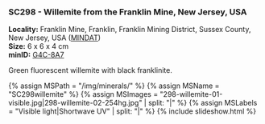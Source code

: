 
### <a name="SC298"></a> SC298 - Willemite from the Franklin Mine, New Jersey, USA

**Locality:**  Franklin Mine, Franklin, Franklin Mining District, Sussex County, New Jersey, USA ([MINDAT](https://www.mindat.org/loc-8541.html))  
**Size:** 6 x 6 x 4 cm  
**minID:** [G4C-8A7](https://www.mindat.org/G4C-8A7)

Green fluorescent willemite with black franklinite.

{% assign MSPath = "/img/minerals/" %}
{% assign MSName = "SC298willemite" %}
{% assign MSImages = "298-willemite-01-visible.jpg|298-willemite-02-254hg.jpg" | split: "|" %}
{% assign MSLabels = "Visible light|Shortwave UV" | split: "|" %}
{% include slideshow.html %}
 
